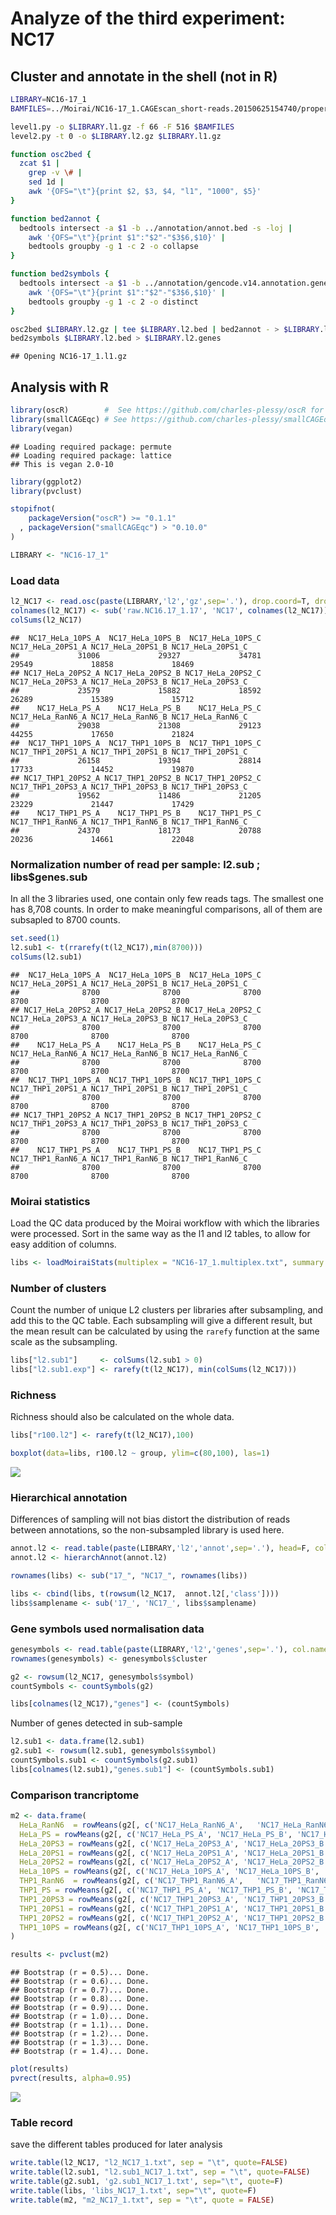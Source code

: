 

Analyze of the third experiment: NC17
======================================

Cluster and annotate in the shell (not in R)
--------------------------------------------


```bash
LIBRARY=NC16-17_1
BAMFILES=../Moirai/NC16-17_1.CAGEscan_short-reads.20150625154740/properly_paired_rmdup/*bam

level1.py -o $LIBRARY.l1.gz -f 66 -F 516 $BAMFILES
level2.py -t 0 -o $LIBRARY.l2.gz $LIBRARY.l1.gz

function osc2bed {
  zcat $1 |
    grep -v \# |
    sed 1d |
    awk '{OFS="\t"}{print $2, $3, $4, "l1", "1000", $5}'
}

function bed2annot {
  bedtools intersect -a $1 -b ../annotation/annot.bed -s -loj |
    awk '{OFS="\t"}{print $1":"$2"-"$3$6,$10}' | 
    bedtools groupby -g 1 -c 2 -o collapse
}

function bed2symbols {
  bedtools intersect -a $1 -b ../annotation/gencode.v14.annotation.genes.bed -s -loj |
    awk '{OFS="\t"}{print $1":"$2"-"$3$6,$10}' | 
    bedtools groupby -g 1 -c 2 -o distinct
}

osc2bed $LIBRARY.l2.gz | tee $LIBRARY.l2.bed | bed2annot - > $LIBRARY.l2.annot
bed2symbols $LIBRARY.l2.bed > $LIBRARY.l2.genes
```

```
## Opening NC16-17_1.l1.gz
```

Analysis with R
---------------


```r
library(oscR)        #  See https://github.com/charles-plessy/oscR for oscR.
library(smallCAGEqc) # See https://github.com/charles-plessy/smallCAGEqc for smallCAGEqc.
library(vegan)
```

```
## Loading required package: permute
## Loading required package: lattice
## This is vegan 2.0-10
```

```r
library(ggplot2)
library(pvclust)

stopifnot(
    packageVersion("oscR") >= "0.1.1"
  , packageVersion("smallCAGEqc") > "0.10.0"
)

LIBRARY <- "NC16-17_1"
```

### Load data


```r
l2_NC17 <- read.osc(paste(LIBRARY,'l2','gz',sep='.'), drop.coord=T, drop.norm=T)
colnames(l2_NC17) <- sub('raw.NC16.17_1.17', 'NC17', colnames(l2_NC17))
colSums(l2_NC17)
```

```
##  NC17_HeLa_10PS_A  NC17_HeLa_10PS_B  NC17_HeLa_10PS_C NC17_HeLa_20PS1_A NC17_HeLa_20PS1_B NC17_HeLa_20PS1_C 
##             31006             29327             34781             29549             18858             18469 
## NC17_HeLa_20PS2_A NC17_HeLa_20PS2_B NC17_HeLa_20PS2_C NC17_HeLa_20PS3_A NC17_HeLa_20PS3_B NC17_HeLa_20PS3_C 
##             23579             15882             18592             26289             15389             15712 
##    NC17_HeLa_PS_A    NC17_HeLa_PS_B    NC17_HeLa_PS_C NC17_HeLa_RanN6_A NC17_HeLa_RanN6_B NC17_HeLa_RanN6_C 
##             29038             21308             29123             44255             17650             21824 
##  NC17_THP1_10PS_A  NC17_THP1_10PS_B  NC17_THP1_10PS_C NC17_THP1_20PS1_A NC17_THP1_20PS1_B NC17_THP1_20PS1_C 
##             26158             19394             28814             17733             14452             19870 
## NC17_THP1_20PS2_A NC17_THP1_20PS2_B NC17_THP1_20PS2_C NC17_THP1_20PS3_A NC17_THP1_20PS3_B NC17_THP1_20PS3_C 
##             19562             11486             21205             23229             21447             17429 
##    NC17_THP1_PS_A    NC17_THP1_PS_B    NC17_THP1_PS_C NC17_THP1_RanN6_A NC17_THP1_RanN6_B NC17_THP1_RanN6_C 
##             24370             18173             20788             20236             14661             22048
```

### Normalization number of read per sample: l2.sub ; libs$genes.sub
In all the 3 libraries used, one contain only few reads tags. The smallest one has 8,708 counts. In order to make meaningful comparisons, all of them are subsapled to 8700 counts.


```r
set.seed(1)
l2.sub1 <- t(rrarefy(t(l2_NC17),min(8700)))
colSums(l2.sub1)
```

```
##  NC17_HeLa_10PS_A  NC17_HeLa_10PS_B  NC17_HeLa_10PS_C NC17_HeLa_20PS1_A NC17_HeLa_20PS1_B NC17_HeLa_20PS1_C 
##              8700              8700              8700              8700              8700              8700 
## NC17_HeLa_20PS2_A NC17_HeLa_20PS2_B NC17_HeLa_20PS2_C NC17_HeLa_20PS3_A NC17_HeLa_20PS3_B NC17_HeLa_20PS3_C 
##              8700              8700              8700              8700              8700              8700 
##    NC17_HeLa_PS_A    NC17_HeLa_PS_B    NC17_HeLa_PS_C NC17_HeLa_RanN6_A NC17_HeLa_RanN6_B NC17_HeLa_RanN6_C 
##              8700              8700              8700              8700              8700              8700 
##  NC17_THP1_10PS_A  NC17_THP1_10PS_B  NC17_THP1_10PS_C NC17_THP1_20PS1_A NC17_THP1_20PS1_B NC17_THP1_20PS1_C 
##              8700              8700              8700              8700              8700              8700 
## NC17_THP1_20PS2_A NC17_THP1_20PS2_B NC17_THP1_20PS2_C NC17_THP1_20PS3_A NC17_THP1_20PS3_B NC17_THP1_20PS3_C 
##              8700              8700              8700              8700              8700              8700 
##    NC17_THP1_PS_A    NC17_THP1_PS_B    NC17_THP1_PS_C NC17_THP1_RanN6_A NC17_THP1_RanN6_B NC17_THP1_RanN6_C 
##              8700              8700              8700              8700              8700              8700
```

### Moirai statistics

Load the QC data produced by the Moirai workflow with which the libraries were processed. Sort in the same way as the l1 and l2 tables, to allow for easy addition of columns.


```r
libs <- loadMoiraiStats(multiplex = "NC16-17_1.multiplex.txt", summary = "../Moirai/NC16-17_1.CAGEscan_short-reads.20150625154740/text/summary.txt", pipeline = "CAGEscan_short-reads")
```

### Number of clusters

Count the number of unique L2 clusters per libraries after subsampling, and add
this to the QC table.  Each subsampling will give a different result, but the
mean result can be calculated by using the `rarefy` function at the same scale
as the subsampling.


```r
libs["l2.sub1"]     <- colSums(l2.sub1 > 0)
libs["l2.sub1.exp"] <- rarefy(t(l2_NC17), min(colSums(l2_NC17)))
```

### Richness

Richness should also be calculated on the whole data.


```r
libs["r100.l2"] <- rarefy(t(l2_NC17),100)
```


```r
boxplot(data=libs, r100.l2 ~ group, ylim=c(80,100), las=1)
```

![](commandes_clean_files/figure-html/NC17.richness.normalized.100.l2-1.png) 

### Hierarchical annotation

Differences of sampling will not bias distort the distribution of reads between annotations, so the non-subsampled library is used here.


```r
annot.l2 <- read.table(paste(LIBRARY,'l2','annot',sep='.'), head=F, col.names=c('id', 'feature'), row.names=1)
annot.l2 <- hierarchAnnot(annot.l2)

rownames(libs) <- sub("17_", "NC17_", rownames(libs))

libs <- cbind(libs, t(rowsum(l2_NC17,  annot.l2[,'class']))) 
libs$samplename <- sub('17_', 'NC17_', libs$samplename)
```

### Gene symbols used normalisation data


```r
genesymbols <- read.table(paste(LIBRARY,'l2','genes',sep='.'), col.names=c("cluster","symbol"), stringsAsFactors=FALSE)
rownames(genesymbols) <- genesymbols$cluster

g2 <- rowsum(l2_NC17, genesymbols$symbol)
countSymbols <- countSymbols(g2)

libs[colnames(l2_NC17),"genes"] <- (countSymbols)
```

Number of genes detected in sub-sample


```r
l2.sub1 <- data.frame(l2.sub1)
g2.sub1 <- rowsum(l2.sub1, genesymbols$symbol)
countSymbols.sub1 <- countSymbols(g2.sub1)
libs[colnames(l2.sub1),"genes.sub1"] <- (countSymbols.sub1)
```

### Comparison trancriptome


```r
m2 <- data.frame(
  HeLa_RanN6  = rowMeans(g2[, c('NC17_HeLa_RanN6_A',   'NC17_HeLa_RanN6_B',   'NC17_HeLa_RanN6_C')]),
  HeLa_PS = rowMeans(g2[, c('NC17_HeLa_PS_A', 'NC17_HeLa_PS_B', 'NC17_HeLa_PS_C')]),
  HeLa_20PS3 = rowMeans(g2[, c('NC17_HeLa_20PS3_A', 'NC17_HeLa_20PS3_B', 'NC17_HeLa_20PS3_C')]),
  HeLa_20PS1 = rowMeans(g2[, c('NC17_HeLa_20PS1_A', 'NC17_HeLa_20PS1_B', 'NC17_HeLa_20PS1_C')]),
  HeLa_20PS2 = rowMeans(g2[, c('NC17_HeLa_20PS2_A', 'NC17_HeLa_20PS2_B', 'NC17_HeLa_20PS2_C')]),
  HeLa_10PS = rowMeans(g2[, c('NC17_HeLa_10PS_A', 'NC17_HeLa_10PS_B', 'NC17_HeLa_10PS_C')]),
  THP1_RanN6  = rowMeans(g2[, c('NC17_THP1_RanN6_A',   'NC17_THP1_RanN6_B',   'NC17_THP1_RanN6_C')]),
  THP1_PS = rowMeans(g2[, c('NC17_THP1_PS_A', 'NC17_THP1_PS_B', 'NC17_THP1_PS_C')]),
  THP1_20PS3 = rowMeans(g2[, c('NC17_THP1_20PS3_A', 'NC17_THP1_20PS3_B', 'NC17_THP1_20PS3_C')]),
  THP1_20PS1 = rowMeans(g2[, c('NC17_THP1_20PS1_A', 'NC17_THP1_20PS1_B', 'NC17_THP1_20PS1_C')]),
  THP1_20PS2 = rowMeans(g2[, c('NC17_THP1_20PS2_A', 'NC17_THP1_20PS2_B', 'NC17_THP1_20PS2_C')]),
  THP1_10PS = rowMeans(g2[, c('NC17_THP1_10PS_A', 'NC17_THP1_10PS_B', 'NC17_THP1_10PS_C')])
)
```


```r
results <- pvclust(m2)
```

```
## Bootstrap (r = 0.5)... Done.
## Bootstrap (r = 0.6)... Done.
## Bootstrap (r = 0.7)... Done.
## Bootstrap (r = 0.8)... Done.
## Bootstrap (r = 0.9)... Done.
## Bootstrap (r = 1.0)... Done.
## Bootstrap (r = 1.1)... Done.
## Bootstrap (r = 1.2)... Done.
## Bootstrap (r = 1.3)... Done.
## Bootstrap (r = 1.4)... Done.
```

```r
plot(results)
pvrect(results, alpha=0.95)
```

![](commandes_clean_files/figure-html/dendogram-1.png) 

### Table record

save the different tables produced for later analysis


```r
write.table(l2_NC17, "l2_NC17_1.txt", sep = "\t", quote=FALSE)
write.table(l2.sub1, "l2.sub1_NC17_1.txt", sep = "\t", quote=FALSE)
write.table(g2.sub1, 'g2.sub1_NC17_1.txt', sep="\t", quote=F)
write.table(libs, 'libs_NC17_1.txt', sep="\t", quote=F)
write.table(m2, "m2_NC17_1.txt", sep = "\t", quote = FALSE)
```
